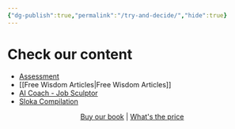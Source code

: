 ```yaml
---
{"dg-publish":true,"permalink":"/try-and-decide/","hide":true}
---
```


# Check our content

- [Assessment](https://interactive-ashen.vercel.app/quiz.html)
- [[Free Wisdom Articles\|Free Wisdom Articles]]
- [AI Coach - Job Sculptor](https://chatgpt.com/g/g-6816debf554c819196152cc7c9b4db2a-job-sculptor-with-vishnusharma)
- [Sloka Compilation ](https://www.canva.com/design/DAGXLchwM0w/09g3WTJEP_I8D7D55hNmPQ/view?utm_content=DAGXLchwM0w&utm_campaign=designshare&utm_medium=link2&utm_source=uniquelinks&utlId=h153e319be7)

<p style="text-align:center;">
  <a href="https://www.amazon.in/Panchatantra-code-Become-super-star-ebook/dp/B0FHRPC89C/" target="_blank">Buy our book</a> | 
<a href="/pizza-price/" >What's the price</a>
</p>
